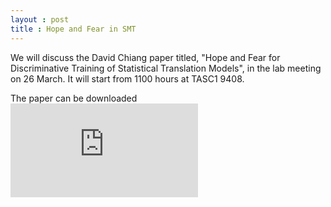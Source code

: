 ```yaml
---
layout : post
title : Hope and Fear in SMT
---
```


We will discuss the David Chiang paper titled, "Hope and Fear for Discriminative Training of Statistical Translation Models", in the lab meeting on 26 March. It will start from 1100 hours at TASC1 9408.

The paper can be downloaded ![here](http://www.isi.edu/~chiang/papers/chiang-jmlr12-corrected.pdf)

